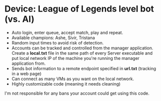 # Device: League of Legends level bot (vs. AI)

- Auto login, enter queue, accept match, play and repeat.
- Available champions: Ashe, Sivir, Tristana
- Random input times to avoid risk of detection.
- Accounts can be tracked and controlled from the manager application. Create a **local.txt** file in the same path of every Server executable and put local network IP of the machine you're running the manager application from.
- Sends bot information to a remote endpoint specified in **url.txt** (tracking in a web page)
- Can connect as many VMs as you want on the local network.
- Highly customizable code (meaning it needs cleaning)

I'm not responsible for any bans your account could get using this code.